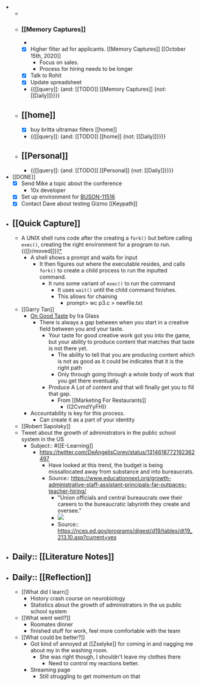 - 
    - 
    - ### [[Memory Captures]]
        - 
        - [x] Higher filter ad for applicants. [[Memory Captures]] [[October 15th, 2020]]
            - Focus on sales.
            - Process for hiring needs to be longer
        - [x] Talk to Rohit
        - [x] Update spreadsheet
        - {{[[query]]: {and: [[TODO]] [[Memory Captures]] {not: [[Daily]]}}}}
    - ## [[home]]
        - [x] buy britta ultramax filters [[home]]
        - {{[[query]]: {and: [[TODO]] [[home]] {not: [[Daily]]}}}}
    - ## [[Personal]]
        - {{[[query]]: {and: [[TODO]] [[Personal]] {not: [[Daily]]}}}}
- [[DONE]]
    - [x] Send Mike a topic about the conference
        - 10x developer
    - [x] Set up environment for [BUSON-11516](https://keypathedu.atlassian.net/browse/BUSON-11516)
    - [x] Contact Dave about testing Gizmo [[Keypath]]
- ## [[Quick Capture]]
    - A UNIX shell runs code after the creating a `fork()` but before calling `exec()`, creating the right environment for a program to run. {{[[r/moved]]}}[*](((VQP7r6Usn)))
        - A shell shows a prompt and waits for input
            - It then figures out where the executable resides, and calls `fork()` to create a child process to run the inputted command. 
                - It runs some variant of `exec()` to run the command
                    - It uses `wait()` until the child command finishes.
                    - This allows for chaining
                        - prompt> wc p3.c > newfile.txt
    - [[Garry Tan]]
        - [On Good Taste](https://www.youtube.com/watch?v=X2wLP0izeJE) by Ira Glass
            - There is always a gap between when you start in a creative field between you and your taste.
                - Your taste for good creative work got you into the game, but your ability to produce content that matches that taste is not there yet. 
                    - The ability to tell that you are producing content which is not as good as it could be indicates that it is the right path
                    - Only through going through a whole body of work that you get there eventually.
                - Produce A Lot of content and that will finally get you to fill that gap.
                    - From [[Marketing For Restaurants]]
                        - ((2CvmdYyFH))
        - Accountability is key for this process. 
            - Can create it as a part of your identity
    - [[Robert Sapolsky]]
    - Tweet about the growth of administrators in the public school system in the US  
        - Subject:: #[[E-Learning]]
            - https://twitter.com/DeAngelisCorey/status/1314618772192362497
                - Have looked at this trend, the budget is being missallocated away from substance and into bureaucrats. 
                - Source:: https://www.educationnext.org/growth-administrative-staff-assistant-principals-far-outpaces-teacher-hiring/
                    - "Union officials and central bureaucrats owe their careers to the bureaucratic labyrinth they create and oversee."
                    - ![](https://firebasestorage.googleapis.com/v0/b/firescript-577a2.appspot.com/o/imgs%2Fapp%2FJavier-knowledge-graph%2FtnFvsFUSRD.png?alt=media&token=f73991da-3a70-4672-b6c2-6cb9c9e08ac9)
                    - Source:: https://nces.ed.gov/programs/digest/d19/tables/dt19_213.10.asp?current=yes
- ## Daily:: [[Literature Notes]]
- ## Daily:: [[Reflection]]
    - [[What did I learn]]
        - History crash course on neurobiology
        - Statistics about the growth of administrators in the us public school system
    - [[What went well?]]
        - Roomates dinner
        - finished stuff for work, feel more comfortable with the team
    - [[What could be better?]]
        - Got kind of annoyed at [[Zselyke]] for coming in and nagging me about my in the washing room.
            - She was right though, I shouldn't leave my clothes there
                - Need to control my reactions better.
        - Streaming page
            - Still struggling to get momentum on that

